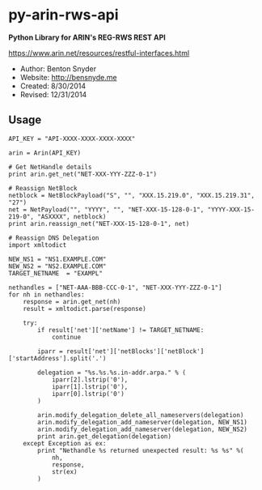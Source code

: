 py-arin-rws-api
===============

**Python Library for ARIN's REG-RWS REST API**

https://www.arin.net/resources/restful-interfaces.html

- Author: Benton Snyder
- Website: http://bensnyde.me
- Created: 8/30/2014
- Revised: 12/31/2014

Usage
---
```
API_KEY = "API-XXXX-XXXX-XXXX-XXXX"

arin = Arin(API_KEY)

# Get NetHandle details
print arin.get_net("NET-XXX-YYY-ZZZ-0-1")

# Reassign NetBlock
netblock = NetBlockPayload("S", "", "XXX.15.219.0", "XXX.15.219.31", "27")
net = NetPayload("", "YYYY", "", "NET-XXX-15-128-0-1", "YYYY-XXX-15-219-0", "ASXXXX", netblock)
print arin.reassign_net("NET-XXX-15-128-0-1", net)

# Reassign DNS Delegation
import xmltodict

NEW_NS1 = "NS1.EXAMPLE.COM"
NEW_NS2 = "NS2.EXAMPLE.COM"
TARGET_NETNAME  = "EXAMPL"

nethandles = ["NET-AAA-BBB-CCC-0-1", "NET-XXX-YYY-ZZZ-0-1"]
for nh in nethandles:
    response = arin.get_net(nh)
    result = xmltodict.parse(response)

    try:
        if result['net']['netName'] != TARGET_NETNAME:
            continue

        iparr = result['net']['netBlocks']['netBlock']['startAddress'].split('.')

        delegation = "%s.%s.%s.in-addr.arpa." % (
            iparr[2].lstrip('0'),
            iparr[1].lstrip('0'),
            iparr[0].lstrip('0')
        )

        arin.modify_delegation_delete_all_nameservers(delegation)
        arin.modify_delegation_add_nameserver(delegation, NEW_NS1)
        arin.modify_delegation_add_nameserver(delegation, NEW_NS2)
        print arin.get_delegation(delegation)
    except Exception as ex:
        print "Nethandle %s returned unexpected result: %s %s" %(
            nh,
            response,
            str(ex)
        )
```
